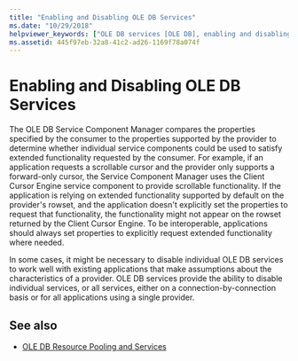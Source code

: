 ```yaml
---
title: "Enabling and Disabling OLE DB Services"
ms.date: "10/29/2018"
helpviewer_keywords: ["OLE DB services [OLE DB], enabling and disabling", "service providers [OLE DB]"]
ms.assetid: 445f97eb-32a8-41c2-ad26-1169f78a074f
---
```

# Enabling and Disabling OLE DB Services

The OLE DB Service Component Manager compares the properties specified by the consumer to the properties supported by the provider to determine whether individual service components could be used to satisfy extended functionality requested by the consumer. For example, if an application requests a scrollable cursor and the provider only supports a forward-only cursor, the Service Component Manager uses the Client Cursor Engine service component to provide scrollable functionality. If the application is relying on extended functionality supported by default on the provider's rowset, and the application doesn't explicitly set the properties to request that functionality, the functionality might not appear on the rowset returned by the Client Cursor Engine. To be interoperable, applications should always set properties to explicitly request extended functionality where needed.

In some cases, it might be necessary to disable individual OLE DB services to work well with existing applications that make assumptions about the characteristics of a provider. OLE DB services provide the ability to disable individual services, or all services, either on a connection-by-connection basis or for all applications using a single provider.

## See also

- [OLE DB Resource Pooling and Services](../../data/oledb/ole-db-resource-pooling-and-services.md)

